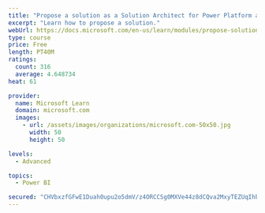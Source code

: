 ```yaml
---
title: "Propose a solution as a Solution Architect for Power Platform and Dynamics 365"
excerpt: "Learn how to propose a solution."
webUrl: https://docs.microsoft.com/en-us/learn/modules/propose-solution/
type: course
price: Free
length: PT40M
ratings:
  count: 316
  average: 4.648734
heat: 61

provider:
  name: Microsoft Learn
  domain: microsoft.com
  images:
    - url: /assets/images/organizations/microsoft.com-50x50.jpg
      width: 50
      height: 50

levels:
  - Advanced

topics:
  - Power BI

secured: "CHVbxzfGFwE1Duah0upu2o5dmV/z4ORCCSg0MXVe44z8dCQva2MxyTEZUqIhbMwGTJKVy+oRePEE5QpaCXcR4wBL2Hf1sB+K1WPt9nyFCkhDQ11d7I2JAF9XwuK/wj2fHWIHa401i+A+JUngLc4ucdPpEk+wlDm22jOvUfIohuMe+evt+khocEWCBPRMcMpNfPFw5GclgV61Bd+eRXYrTkDOOdjSmzs1d7A8P+xd22/PGQv6mbFlXIWR71l6gD2fjqU0uYd3+XscVWiaK6whJ5O/1XNg7X8M4j7eW7C/p6Tlob0oco31R7iZxODfe9aL5CeQxwLQHZQGp02hu26VKd6/I5eHXEdHG4RXJ3j3k1NkTQzf2gXGOozvyPzrQ7UnOZBgvW42o94GnCY870GKGw==;S8MBtoacNEMpweTOAQHW8w=="
---
```



